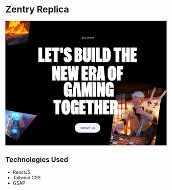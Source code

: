 # Zentry Replica

![banner_image](src/assets/p3.jpg)

## Technologies Used
* ReactJS
* Tailwind CSS
* GSAP